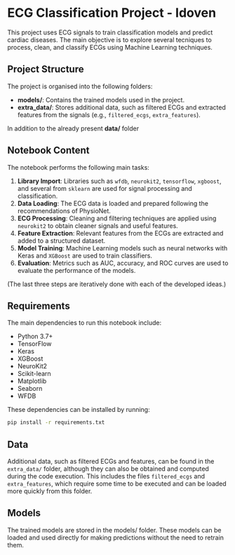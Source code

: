 # ECG Classification Project - Idoven

This project uses ECG signals to train classification models and predict cardiac diseases. The main objective is to explore several tecniques to process, clean, and classify ECGs using Machine Learning techniques.

## Project Structure

The project is organised into the following folders:

- **models/**: Contains the trained models used in the project.
- **extra_data/**: Stores additional data, such as filtered ECGs and extracted features from the signals (e.g., `filtered_ecgs`, `extra_features`).

In addition to the already present **data/** folder

## Notebook Content

The notebook performs the following main tasks:

1. **Library Import**: Libraries such as `wfdb`, `neurokit2`, `tensorflow`, `xgboost`, and several from `sklearn` are used for signal processing and classification.
2. **Data Loading**: The ECG data is loaded and prepared following the recommendations of PhysioNet.
3. **ECG Processing**: Cleaning and filtering techniques are applied using `neurokit2` to obtain cleaner signals and useful features.
4. **Feature Extraction**: Relevant features from the ECGs are extracted and added to a structured dataset.
5. **Model Training**: Machine Learning models such as neural networks with Keras and `XGBoost` are used to train classifiers.
6. **Evaluation**: Metrics such as AUC, accuracy, and ROC curves are used to evaluate the performance of the models.

(The last three steps are iteratively done with each of the developed ideas.)

## Requirements

The main dependencies to run this notebook include:

- Python 3.7+
- TensorFlow
- Keras
- XGBoost
- NeuroKit2
- Scikit-learn
- Matplotlib
- Seaborn
- WFDB

These dependencies can be installed by running:

```bash
pip install -r requirements.txt
```

## Data

Additional data, such as filtered ECGs and features, can be found in the `extra_data/` folder, although they can also be obtained and computed during the code execution. This includes the files `filtered_ecgs` and `extra_features`, which require some time to be executed and can be loaded more quickly from this folder.

## Models

The trained models are stored in the models/ folder. These models can be loaded and used directly for making predictions without the need to retrain them.